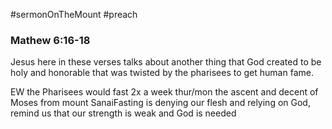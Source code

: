 #sermonOnTheMount
#preach
### Mathew 6:16-18

Jesus here in these verses talks about another thing that God created to be holy and honorable that was twisted by the pharisees to get human fame. 

EW the Pharisees would fast 2x a week thur/mon the ascent and decent of Moses from mount SanaiFasting is denying our flesh and relying on God, remind us that our strength is weak and God is needed